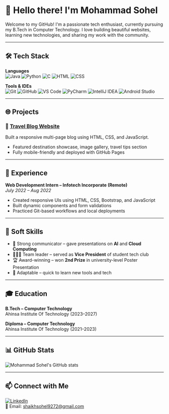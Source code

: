 # 👋 Hello there! I'm Mohammad Sohel

Welcome to my GitHub! I'm a passionate tech enthusiast, currently pursuing my B.Tech in Computer Technology. I love building beautiful websites, learning new technologies, and sharing my work with the community.

---

## 🛠️ Tech Stack

**Languages**  
![Java](https://img.shields.io/badge/-Java-007396?style=flat&logo=java&logoColor=white)
![Python](https://img.shields.io/badge/-Python-3776AB?style=flat&logo=python&logoColor=white)
![C](https://img.shields.io/badge/-C-00599C?style=flat&logo=c&logoColor=white)
![HTML](https://img.shields.io/badge/-HTML5-E34F26?style=flat&logo=html5&logoColor=white)
![CSS](https://img.shields.io/badge/-CSS3-1572B6?style=flat&logo=css3)

**Tools & IDEs**  
![Git](https://img.shields.io/badge/-Git-F05032?style=flat&logo=git&logoColor=white)
![GitHub](https://img.shields.io/badge/-GitHub-181717?style=flat&logo=github)
![VS Code](https://img.shields.io/badge/-VS%20Code-007ACC?style=flat&logo=visual-studio-code)
![PyCharm](https://img.shields.io/badge/-PyCharm-000000?style=flat&logo=pycharm)
![IntelliJ IDEA](https://img.shields.io/badge/-IntelliJ%20IDEA-000000?style=flat&logo=intellijidea&logoColor=white)
![Android Studio](https://img.shields.io/badge/-Android%20Studio-3DDC84?style=flat&logo=android-studio)


---

## 🌐 Projects

### 🔗 [Travel Blog Website](https://github.com/m-sohel/sohel-travel-blog)
Built a responsive multi-page blog using HTML, CSS, and JavaScript.  
- Featured destination showcase, image gallery, travel tips section  
- Fully mobile-friendly and deployed with GitHub Pages

---

## 💼 Experience

**Web Development Intern – Infotech Incorporate (Remote)**  
_July 2022 – Aug 2022_  
- Created responsive UIs using HTML, CSS, Bootstrap, and JavaScript  
- Built dynamic components and form validations  
- Practiced Git-based workflows and local deployments  

---

## 🧠 Soft Skills

- 💬 Strong communicator – gave presentations on **AI** and **Cloud Computing**
- 🧑‍🤝‍🧑 Team leader – served as **Vice President** of student tech club
- 🏆 Award-winning – won **2nd Prize** in university-level Poster Presentation
- 🔄 Adaptable – quick to learn new tools and tech

---

## 🎓 Education

**B.Tech – Computer Technology**  
Ahinsa Institute Of Technology (2023–2027)

**Diploma – Computer Technology**  
Ahinsa Institute Of Technology (2021–2023)

---

## 📊 GitHub Stats

![Mohammad Sohel's GitHub stats](https://github-readme-stats.vercel.app/api?username=m-sohel&show_icons=true&theme=radical)

---

## 📫 Connect with Me

[![LinkedIn](https://img.shields.io/badge/-LinkedIn-blue?style=flat&logo=linkedin&logoColor=white)](https://www.linkedin.com/in/mo-sohel/)  
📧 Email: shaikhsohel9272@gmail.com
